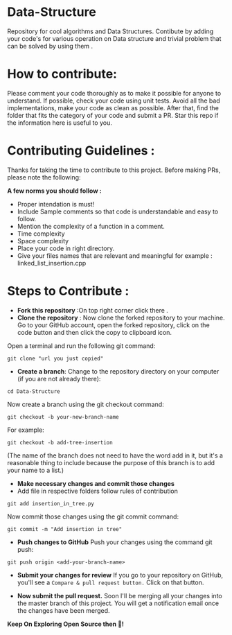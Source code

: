 # Data-Structure
Repository for cool algorithms and Data Structures. Contibute  by adding your code's for various operation on Data structure and trivial problem that can be solved by using them .

# How to contribute:
Please comment your code thoroughly as to make it possible for anyone to understand. If possible, check your code using unit tests. Avoid all the bad implementations, make your code as clean as possible. After that, find the folder that fits the category of your code and submit a PR. Star this repo if the information here is useful to you.

# Contributing Guidelines :
Thanks for taking the time to contribute to this project. Before making PRs, please note the following:

**A few norms you should follow :**
- Proper intendation is must!
- Include Sample comments so that code is understandable and easy to follow.
- Mention the complexity of a function in a comment.
- Time complexity 
- Space complexity 
- Place your code in right directory.
- Give your files names that are relevant and meaningful for example : linked_list_insertion.cpp 

# Steps to Contribute :

- **Fork this repository** :On top right corner click there .
- **Clone the repository** : Now clone the forked repository to your machine. Go to your GitHub account, open the forked repository, click on the code button and then click the copy to clipboard icon.

Open a terminal and run the following git command:
```
git clone "url you just copied"
```
- **Create a branch**:
Change to the repository directory on your computer (if you are not already there):
```
cd Data-Structure
```
Now create a branch using the git checkout command:
```
git checkout -b your-new-branch-name
```
For example:
```
git checkout -b add-tree-insertion
```
(The name of the branch does not need to have the word add in it, but it's a reasonable thing to include because the purpose of this branch is to add your name to a list.)

- **Make necessary changes and commit those changes**
- Add file in respective folders follow rules of contribution
```
git add insertion_in_tree.py
```
Now commit those changes using the git commit command:
```
git commit -m "Add insertion in tree"
```

- **Push changes to GitHub**
Push your changes using the command git push:
```
git push origin <add-your-branch-name>
```
  
- **Submit your changes for review**
If you go to your repository on GitHub, you'll see a ```Compare & pull request button.``` Click on that button.

- **Now submit the pull request.**
Soon I'll be merging all your changes into the master branch of this project. You will get a notification email once the changes have been merged.



**Keep On Exploring Open Source then :purple_heart:!**
